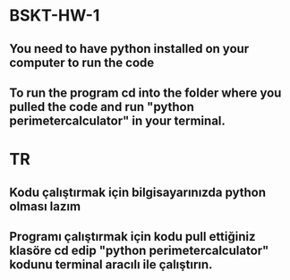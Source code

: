 # BSKT-HW-1

## You need to have python installed on your computer to run the code

## To run the program cd into the folder where you pulled the code and run "python perimetercalculator" in your terminal.

# TR

## Kodu çalıştırmak için bilgisayarınızda python olması lazım

## Programı çalıştırmak için kodu pull ettiğiniz klasöre cd edip "python perimetercalculator" kodunu terminal aracılı ile çalıştırın.
